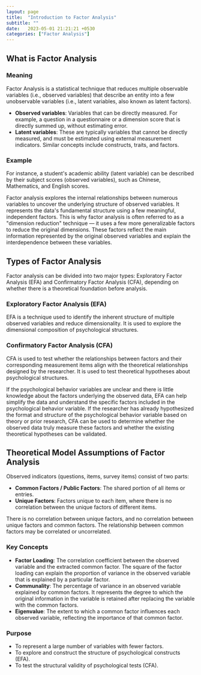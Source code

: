 ```yaml
---
layout: page
title:  "Introduction to Factor Analysis"
subtitle: ""
date:   2023-05-01 21:21:21 +0530
categories: ["Factor Analysis"]
---
```



<h2><strong>What is Factor Analysis</strong></h2>
<h3><strong>Meaning</strong></h3>
<p>Factor Analysis is a statistical technique that reduces multiple observable variables (i.e., observed variables) that describe an entity into a few unobservable variables (i.e., latent variables, also known as latent factors).</p>
<ul>
  <li><strong>Observed variables</strong>: Variables that can be directly measured. For example, a question in a questionnaire or a dimension score that is directly summed up, without estimating error.</li>
  <li><strong>Latent variables</strong>: These are typically variables that cannot be directly measured, and must be estimated using external measurement indicators. Similar concepts include constructs, traits, and factors.</li>
</ul>

<h3><strong>Example</strong></h3>
<p>For instance, a student's academic ability (latent variable) can be described by their subject scores (observed variables), such as Chinese, Mathematics, and English scores.</p>

<p>Factor analysis explores the internal relationships between numerous variables to uncover the underlying structure of observed variables. It represents the data's fundamental structure using a few meaningful, independent factors. This is why factor analysis is often referred to as a "dimension reduction" technique — it uses a few more generalizable factors to reduce the original dimensions. These factors reflect the main information represented by the original observed variables and explain the interdependence between these variables.</p>

<h2><strong>Types of Factor Analysis</strong></h2>
<p>Factor analysis can be divided into two major types: Exploratory Factor Analysis (EFA) and Confirmatory Factor Analysis (CFA), depending on whether there is a theoretical foundation before analysis.</p>

<h3><strong>Exploratory Factor Analysis (EFA)</strong></h3>
<p>EFA is a technique used to identify the inherent structure of multiple observed variables and reduce dimensionality. It is used to explore the dimensional composition of psychological structures.</p>

<h3><strong>Confirmatory Factor Analysis (CFA)</strong></h3>
<p>CFA is used to test whether the relationships between factors and their corresponding measurement items align with the theoretical relationships designed by the researcher. It is used to test theoretical hypotheses about psychological structures.</p>

<p>If the psychological behavior variables are unclear and there is little knowledge about the factors underlying the observed data, EFA can help simplify the data and understand the specific factors included in the psychological behavior variable. If the researcher has already hypothesized the format and structure of the psychological behavior variable based on theory or prior research, CFA can be used to determine whether the observed data truly measure these factors and whether the existing theoretical hypotheses can be validated.</p>

<h2><strong>Theoretical Model Assumptions of Factor Analysis</strong></h2>
<p>Observed indicators (questions, items, survey items) consist of two parts:</p>
<ul>
  <li><strong>Common Factors / Public Factors</strong>: The shared portion of all items or entries.</li>
  <li><strong>Unique Factors</strong>: Factors unique to each item, where there is no correlation between the unique factors of different items.</li>
</ul>

<p>There is no correlation between unique factors, and no correlation between unique factors and common factors. The relationship between common factors may be correlated or uncorrelated.</p>

<h3><strong>Key Concepts</strong></h3>
<ul>
  <li><strong>Factor Loading</strong>: The correlation coefficient between the observed variable and the extracted common factor. The square of the factor loading can explain the proportion of variance in the observed variable that is explained by a particular factor.</li>
  <li><strong>Communality</strong>: The percentage of variance in an observed variable explained by common factors. It represents the degree to which the original information in the variable is retained after replacing the variable with the common factors.</li>
  <li><strong>Eigenvalue</strong>: The extent to which a common factor influences each observed variable, reflecting the importance of that common factor.</li>
</ul>

<h3><strong>Purpose</strong></h3>
<ul>
  <li>To represent a large number of variables with fewer factors.</li>
  <li>To explore and construct the structure of psychological constructs (EFA).</li>
  <li>To test the structural validity of psychological tests (CFA).</li>
</ul>
